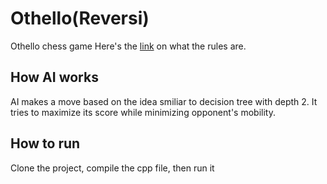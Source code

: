 # Othello(Reversi)
Othello chess game
Here's the [link](https://en.wikipedia.org/wiki/Reversi) on what the rules are.

## How AI works
AI makes a move based on the idea smiliar to decision tree with depth 2. It tries to maximize its score while minimizing opponent's mobility.


## How to run
Clone the project, compile the cpp file, then run it
